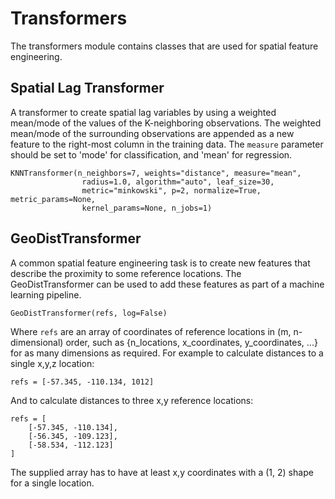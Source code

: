 # Transformers

The transformers module contains classes that are used for spatial feature engineering.

## Spatial Lag Transformer

A transformer to create spatial lag variables by using a
weighted mean/mode of the values of the K-neighboring observations. The
weighted mean/mode of the surrounding observations are appended as a new
feature to the right-most column in the training data. The `measure` parameter
should be set to 'mode' for classification, and 'mean' for regression.

```
KNNTransformer(n_neighbors=7, weights="distance", measure="mean",
                radius=1.0, algorithm="auto", leaf_size=30,
                metric="minkowski", p=2, normalize=True, metric_params=None,
                kernel_params=None, n_jobs=1)
```

## GeoDistTransformer

A common spatial feature engineering task is to create new features that
describe the proximity to some reference locations. The GeoDistTransformer
can be used to add these features as part of a machine learning pipeline.

```
GeoDistTransformer(refs, log=False)
```

Where `refs` are an array of coordinates of reference locations in
(m, n-dimensional) order, such as
{n_locations, x_coordinates, y_coordinates, ...} for as many dimensions as
required. For example to calculate distances to a single x,y,z location:

```
refs = [-57.345, -110.134, 1012]
```

And to calculate distances to three x,y reference locations:

```
refs = [
    [-57.345, -110.134],
    [-56.345, -109.123],
    [-58.534, -112.123]
]
```

The supplied array has to have at least x,y coordinates with a
(1, 2) shape for a single location.
